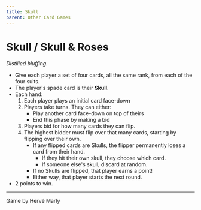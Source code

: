 ```yaml
---
title: Skull
parent: Other Card Games
---
```


# Skull / Skull & Roses

*Distilled bluffing.*

- Give each player a set of four cards, all the same rank, from each of the four suits.
- The player's spade card is their **Skull**.
- Each hand:
    1. Each player plays an initial card face-down
    2. Players take turns. They can either:
        - Play another card face-down on top of theirs
        - End this phase by making a bid
    3. Players bid for how many cards they can flip.
    4. The highest bidder must flip over that many cards, starting by flipping over their own.
        - If any flipped cards are Skulls, the flipper permanently loses a card from their hand.
            - If they hit their own skull, they choose which card.
            - If someone else's skull, discard at random.
        - If no Skulls are flipped, that player earns a point!
        - Either way, that player starts the next round.
- 2 points to win.

---

Game by Hervé Marly